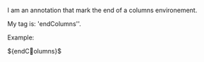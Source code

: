 I am an annotation that mark the end of a columns environement.

My tag is: 'endColumns''.

Example: 

${endColumns}$